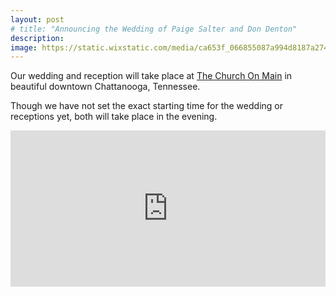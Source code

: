 ```yaml
---
layout: post
# title: "Announcing the Wedding of Paige Salter and Don Denton"
description:
image: https://static.wixstatic.com/media/ca653f_066855087a994d8187a2744a5892c697.jpg
---
```


Our wedding and reception will take place at [The Church On Main](https://www.weddingvenue-tn.com/) in beautiful downtown Chattanooga, Tennessee.

Though we have not set the exact starting time for the wedding or receptions yet, both will take place in the evening.

<style>
  .venue-map {
    width: 100%
  }
</style>

<iframe class="venue-map" src="https://www.google.com/maps/embed?pb=!1m18!1m12!1m3!1d3266.8953045798994!2d-85.30729304905584!3d35.03434898025369!2m3!1f0!2f0!3f0!3m2!1i1024!2i768!4f13.1!3m3!1m2!1s0x88605dd7bae8a085%3A0x9f3166076b3070a9!2sChurch+On+Main!5e0!3m2!1sen!2sus!4v1495305465468" height="250" frameborder="0" style="border:0" allowfullscreen></iframe>
